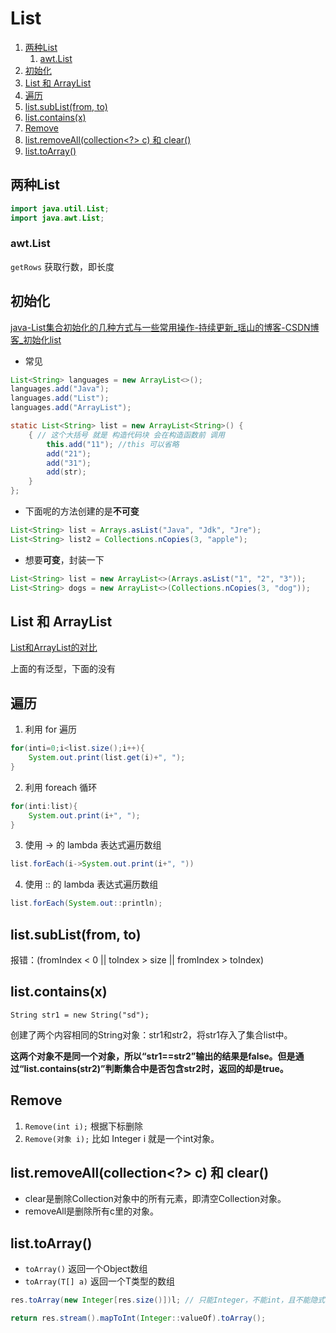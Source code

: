 # List


1. [两种List](#两种list)
   1. [awt.List](#awtlist)
2. [初始化](#初始化)
3. [List 和 ArrayList](#list-和-arraylist)
4. [遍历](#遍历)
5. [list.subList(from, to)](#listsublistfrom-to)
6. [list.contains(x)](#listcontainsx)
7. [Remove](#remove)
8. [list.removeAll(collection\<?\> c) 和 clear()](#listremoveallcollection-c-和-clear)
9. [list.toArray()](#listtoarray)


## 两种List
```java
import java.util.List;
import java.awt.List;
```

### awt.List
`getRows` 获取行数，即长度


## 初始化
[java-List集合初始化的几种方式与一些常用操作-持续更新_瑶山的博客-CSDN博客_初始化list](https://blog.csdn.net/qq_44695727/article/details/106517147)

* 常见

```java
List<String> languages = new ArrayList<>();
languages.add("Java");
languages.add("List");
languages.add("ArrayList");

static List<String> list = new ArrayList<String>() {
    { // 这个大括号 就是 构造代码块 会在构造函数前 调用
        this.add("11"); //this 可以省略
        add("21");
        add("31");
        add(str);
    }
};
```

* 下面呢的方法创建的是**不可变**
```java
List<String> list = Arrays.asList("Java", "Jdk", "Jre");
List<String> list2 = Collections.nCopies(3, "apple");
```

* 想要**可变**，封装一下
```java
List<String> list = new ArrayList<>(Arrays.asList("1", "2", "3"));
List<String> dogs = new ArrayList<>(Collections.nCopies(3, "dog"));
```

## List 和 ArrayList
[List和ArrayList的对比](List和ArrayList的对比.md)

上面的有泛型，下面的没有


## 遍历
1. 利用 for 遍历
```java
for(inti=0;i<list.size();i++){
    System.out.print(list.get(i)+", ");
}
```

2. 利用 foreach 循环
```java
for(inti:list){
    System.out.print(i+", ");
}
```

3. 使用 -> 的 lambda 表达式遍历数组
```java
list.forEach(i->System.out.print(i+", "))
```

4. 使用 :: 的 lambda 表达式遍历数组
```java
list.forEach(System.out::println);
```

## list.subList(from, to)
报错：(fromIndex < 0 || toIndex > size || fromIndex > toIndex)

## list.contains(x)
`String str1 = new String("sd");`

创建了两个内容相同的String对象：str1和str2，将str1存入了集合list中。

**这两个对象不是同一个对象，所以“str1==str2”输出的结果是false。但是通过“list.contains(str2)”判断集合中是否包含str2时，返回的却是true。**

## Remove
1. `Remove(int i);` 根据下标删除
2. `Remove(对象 i);` 比如 Integer i 就是一个int对象。

## list.removeAll(collection<?> c) 和 clear()
* clear是删除Collection对象中的所有元素，即清空Collection对象。
* removeAll是删除所有c里的对象。

## list.toArray()
* `toArray()` 返回一个Object数组
* `toArray(T[] a)` 返回一个T类型的数组
```java
res.toArray(new Integer[res.size()])l; // 只能Integer，不能int，且不能隐式转换int[]

return res.stream().mapToInt(Integer::valueOf).toArray();
```